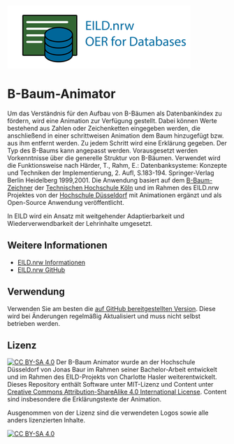 ![EILD-Logo](logos/EILD-Logo.png)

# B-Baum-Animator

Um das Verständnis für den Aufbau von B-Bäumen als Datenbankindex zu fördern, wird eine Animation zur Verfügung gestellt. Dabei können Werte bestehend aus Zahlen oder Zeichenketten eingegeben werden, die anschließend in einer schrittweisen Animation dem Baum hinzugefügt bzw. aus ihm entfernt werden. Zu jedem Schritt wird eine Erklärung gegeben. Der Typ des B-Baums kann angepasst werden. Vorausgesetzt werden Vorkenntnisse über die generelle Struktur von B-Bäumen. Verwendet wird die Funktionsweise nach Härder, T., Rahm, E.: Datenbanksysteme: Konzepte und Techniken der Implementierung, 2. Aufl, S.183-194. Springer-Verlag Berlin Heidelberg 1999,2001. 
Die Anwendung basiert auf dem [B-Baum-Zeichner](https://github.com/orca-nrw/b-tree) der [Technischen Hochschule Köln](https://www.th-koeln.de/) und im Rahmen des EILD.nrw Projektes von der [Hochschule Düsseldorf](https://www.hs-duesseldorf.de/) mit Animationen ergänzt und als Open-Source Anwendung veröffentlicht.

In EILD wird ein Ansatz mit weitgehender Adaptierbarkeit und Wiederverwendbarkeit der Lehrinhalte umgesetzt.

## Weitere Informationen
- [EILD.nrw Informationen](https://www.eild.nrw/)
- [EILD.nrw GitHub](https://github.com/EILD-nrw)

## Verwendung

Verwenden Sie am besten die [auf GitHub bereitgestellten Version](https://eild-nrw.github.io/btree-animate/). Diese wird bei Änderungen regelmäßig Aktualisiert und muss nicht selbst betrieben werden.

## Lizenz
[![CC BY-SA 4.0][cc-by-sa-shield]][cc-by-sa]
Der B-Baum Animator wurde an der Hochschule Düsseldorf von Jonas Baur im Rahmen seiner Bachelor-Arbeit entwickelt und im Rahmen des EILD-Projekts von Charlotte Hasler weiterentwickelt. Dieses Repository enthält Software unter MIT-Lizenz und Content unter [Creative Commons Attribution-ShareAlike 4.0 International License][cc-by-sa]. Content sind insbesondere die Erklärungstexte der Animation.

Ausgenommen von der Lizenz sind die verwendeten Logos sowie alle anders lizenzierten Inhalte.

[![CC BY-SA 4.0][cc-by-sa-image]][cc-by-sa]

[cc-by-sa]: http://creativecommons.org/licenses/by-sa/4.0/
[cc-by-sa-image]: https://licensebuttons.net/l/by-sa/4.0/88x31.png
[cc-by-sa-shield]: https://img.shields.io/badge/License-CC%20BY--SA%204.0-lightgrey.svg
